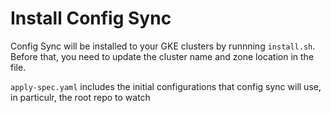 # Install Config Sync
Config Sync will be installed to your GKE clusters by runnning `install.sh`. Before that, you need to update the cluster name and zone location in the file.

`apply-spec.yaml` includes the initial configurations that config sync will use, in particulr, the root repo to watch

